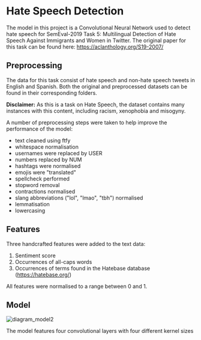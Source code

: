# Hate Speech Detection

The model in this project is a Convolutional Neural Network used to detect hate speech for SemEval-2019 Task 5: Multilingual Detection of Hate Speech Against Immigrants and Women in Twitter. The original paper for this task can be found here: https://aclanthology.org/S19-2007/

## Preprocessing
The data for this task consist of hate speech and non-hate speech tweets in English and Spanish. Both the original and preprocessed datasets can be found in their corresponding folders. 

__Disclaimer:__ As this is a task on Hate Speech, the dataset contains many instances with this content, including racism, xenophobia and misogyny. 

A number of preprocessing steps were taken to help improve the performance of the model: 

- text cleaned using ftfy
- whitespace normalisation
- usernames were replaced by USER
- numbers replaced by NUM
- hashtags were normalised
- emojis were "translated" 
- spellcheck performed
- stopword removal
- contractions normalised
- slang abbreviations ("lol", "lmao", "tbh") normalised
- lemmatisation
- lowercasing

## Features
Three handcrafted features were added to the text data:

1. Sentiment score
2. Occurrences of all-caps words 
3. Occurrences of terms found in the Hatebase database (https://hatebase.org/)

All features were normalised to a range between 0 and 1.

## Model

![diagram_model2](https://user-images.githubusercontent.com/76164630/216852293-b5571b03-0b01-421a-9b56-7a10ff8775e9.JPG)

The model features four convolutional layers with four different kernel sizes 
